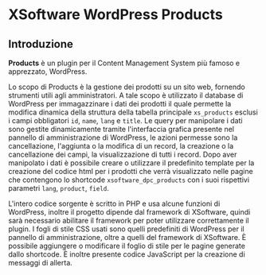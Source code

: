 # XSoftware WordPress Products

Introduzione
------------

**Products** è un plugin per il Content Management System più famoso e apprezzato, WordPress.

Lo scopo di Products è la gestione dei prodotti su un sito web, fornendo strumenti utili agli amministratori. A tale scopo è utilizzato il database di WordPress per immagazzinare i dati dei prodotti il quale permette la modifica dinamica della struttura della tabella principale `xs_products` esclusi i campi obbligatori `id`, `name`, `lang` e `title`. Le query per manipolare i dati sono gestite dinamicamente tramite l'interfaccia grafica presente nel pannello di amministrazione di WordPress, le azioni permesse sono la cancellazione, l'aggiunta o la modifica di un record, la creazione o la cancellazione dei campi, la visualizzazione di tutti i record. Dopo aver manipolato i dati è possibile creare o utilizzare il predefinito template per la creazione del codice html per i prodotti che verrà visualizzato nelle pagine che contengono lo shortcode `xsoftware_dpc_products` con i suoi rispettivi parametri `lang`, `product`, `field`.

L'intero codice sorgente è scritto in PHP e usa alcune funzioni di WordPress, inoltre il progetto dipende dal framework di XSoftware, quindi sarà necessario abilitare il framework per poter utilizzare correttamente il plugin. I fogli di stile CSS usati sono quelli predefiniti di WordPress per il pannello di amministrazione, oltre a quelli del framework di XSoftware. È possibile aggiungere o modificare il foglio di stile per le pagine generate dallo shortcode. È inoltre presente codice JavaScript per la creazione di messaggi di allerta.